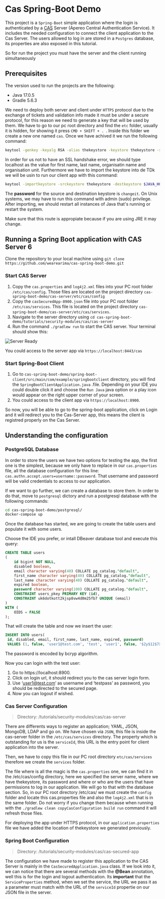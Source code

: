 # Cas Spring-Boot Demo
This project is a `Spring-Boot` simple application where the login is authenticated by a [CAS](https://www.apereo.org/projects/cas) Server (Apereo Central Authentication Service). 
It includes the needed configuration to connect the client application to the Cas Server. The users allowed to log in are stored in a 
`Postgres` database, its properties are also exposed in this tutorial.

So for run the project you must have the server and the client running simultaneously

## Prerequisites

The version used to run the projects are the following:
- Java 17.0.5
- Gradle 5.6.3

We need to deploy both server and client under `HTTPS` protocol due to the exchange of tickets and validation info made it must be under a secure protocol,
for this reason we need to generate a key that will be used by them. We have to go to our pc root directory and find the `etc` folder, usually it is hidden,
for showing it press `CMD + SHIFT + . `. Inside this folder we create a new one named `cas`. Once we have achived it we run the following command:

```sh
keytool -genkey -keyalg RSA -alias thekeystore -keystore thekeystore -storepass changeit -validity 360 -keysize 2048
```

In order for us not to have an SSL handshake error, we should type localhost as the value for first name, last name, organisatin name and 
organisation unit.
Furthermore we have to import the keystore into de TDk we will be usin to run our client app with this command:

```sh
keytool -importkeystore -srckeystore thekeystore -destkeystore $JAVA_HOME/lib/security/cacerts
```

The **password** for the source and destination keystore is `changeit`. On Unix systems, we may have to run this command with admin (sudo) privilege. 
After importing, we should restart all instances of Java that's running or restart the system.

Make sure that this route is appropiate because if you are using JRE it may change.

## Running a Spring Boot application with CAS Server 6
  
  Clone the repository to your local machine using `git clone https://github.com/wearearima/cas-spring-boot-demo.git`
  
  ### Start CAS Server
  1. Copy the `cas.properties` and `log4j2.xml` files into your PC root folder `/etc/cas/config`. Those files are located on the project directory `cas-spring-boot-demo/cas-server/etc/cas/config`
  2. Copy the `casSecuredApp-8900.json` file into your PC root folder `/etc/cas/services`. This file is located on the project directory `cas-spring-boot-demo/cas-server/etc/cas/services`.
  3. Navigate to the server directory using `cd cas-spring-boot-demo/tutorials/security-modules/cas/cas-server`
  3. Run the command `./gradlew run` to start the CAS server. Your terminal should show this:
  
  ![Server Ready](https://github.com/wearearima/cas-spring-boot-demo/blob/main/static/Screenshot%202023-01-16%20at%2013.35.11.png)
  
  You could access to the server app via `https://localhost:8443/cas`
  
  ### Start Spring-Boot Client
  
  1. Go to `cas-spring-boot-demo/spring-boot-client/src/main/com/example/springbootclient` directory, you will find the `SpringBootClientApplication.java` .file. Depending on your IDE you could double click it and choose the `Run Java` java option
  or a play icon would appear on the right upper corner of your screen.
  2. You could access to the client app via `https://localhost:8900`.

  So now, you will be able to go to the spring-boot application, click on Login and it will redirect you to the Cas-Server app, this means the client is registred properly on the Cas Server.

## Understanding the configuration

### PostgreSQL Database

In order to store the users we have two options for testing the app, the first one is the simplest, because we only have to replace in our `cas.properties`
file, all the database configuration for this line:
`cas.authn.accept.users=username::password`. That username and password will be valid credentials to access to our application. 

If we want to go further, we can create a database to store them. In order to do that, move to `postgresql` dictory and run a postgresql database with the following commands:

```sh
cd cas-spring-boot-demo/postgresql/
docker-compose up
```

Once the database has started, we are going to create the table users and populate it with some users. 

Choose the IDE you prefer, or intall DBeaver database tool and execute this query:

```sql
CREATE TABLE users
(
    id bigint NOT NULL,
    disabled boolean,
    email character varying(40) COLLATE pg_catalog."default",
    first_name character varying(40) COLLATE pg_catalog."default",
    last_name character varying(40) COLLATE pg_catalog."default",
    expired boolean,
    password character varying(100) COLLATE pg_catalog."default",
    CONSTRAINT users_pkey PRIMARY KEY (id),
    CONSTRAINT uk6dotkott2kjsp8vw4d0m25fb7 UNIQUE (email)
)
WITH (
    OIDS = FALSE
);
```

That will create the table and now we insert the user:

```sql
INSERT INTO users(
 id, disabled, email, first_name, last_name, expired, password)
 VALUES (1, false, 'user1@test.com', 'test', 'user1', false, '$2y$12$7XQUDwK3QE7oBB0wmVpht.aT7gESI205SgWarj15Wz2Jt6OfglbQ.');
```

 The password is encoded by bcryp algorithm.
 
 Now you can login with the test user:
  1. Go to https://localhost:8900.
  2. Click on login url, it should redirect you to the cas server login form.
  3.  Use ‘user1@test.com’ as username and ‘testpass’ as password, you should be redirected to the secured page.
  4. Now you can logout if wished.

### Cas Server Configuration
> Directory: /tutorials/security-modules/cas/cas-server

There are differents ways to register an application; YAML, JSON, MongoDB, LDAP and go on. We have chosen via `JSON`, this file is inside the cas-server
folder in the `/etc/cas/services` directory. The property which is outstanding for us is the `serviceId`, this URL is the entry point for client
application into the server.

Then, we have to copy this file in our PC root directory `etc/cas/services` therefore we create the `services` folder.

The file where is all the magic is the `cas.properties` one, we can find it in the /etc/cas/config directory, here we specified the server name, where
we have thekeystore, its password and where or who are the users that have permissions to log in our application. We will go to that with the database
section.
So, in our PC root directory /etc/cas/ we must create the `config` folder and locate this cas.properties file and also the `log4j2.xml` that is in the
same folder.
Do not worry if you change them because when running with the `./gradlew clean copyCasConfiguration build run` command it will refresh those files.

For deploying the app under HTTPS protocol, in our `application.properties` file we have added the location of thekeystore we generated previously.

### Spring Boot Configuration
> Directory: /tutorials/security-modules/cas/cas-secured-app

The configuration we have made to register this application to the CAS Server is mainly in the `CasSecuredApplication.java` class. If we look into it,
we can notice that there are several methods with the **@Bean** annotation, well this is for the login and logout authentication. Its **important** that 
the `ServiceProperties` method, when we set the service, the URL we pass it as a parameter must match with the URL of the `serviceId` propertie on our
JSON file in the server.
